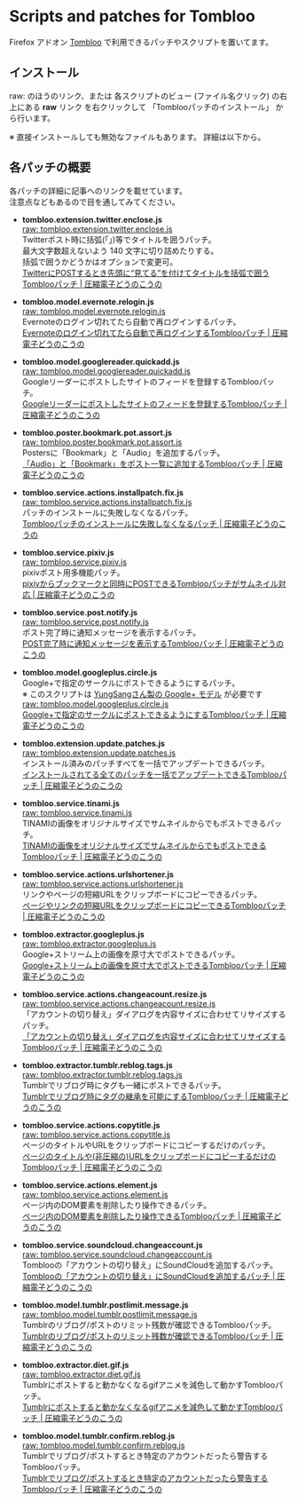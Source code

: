 # Scripts and patches for Tombloo

Firefox アドオン [Tombloo](https://github.com/to/tombloo/wiki) で利用できるパッチやスクリプトを置いてます。

## インストール

raw: のほうのリンク、または 各スクリプトのビュー (ファイル名クリック) の右上にある **raw** リンク
を右クリックして 「Tomblooパッチのインストール」 から行います。

※ 直接インストールしても無効なファイルもあります。
   詳細は以下から。

## 各パッチの概要

各パッチの詳細に記事へのリンクを載せています。  
注意点などもあるので目を通してみてください。

*  **tombloo.extension.twitter.enclose.js**  
   [raw: tombloo.extension.twitter.enclose.js][tombloo.extension.twitter.enclose.js(raw)]  
   Twitterポスト時に括弧(「」)等でタイトルを囲うパッチ。  
   最大文字数超えないよう 140 文字に切り詰めたりする。  
   括弧で囲うかどうかはオプションで変更可。  
   [TwitterにPOSTするとき先頭に“見てる”を付けてタイトルを括弧で囲うTomblooパッチ | 圧縮電子どうのこうの][tombloo.extension.twitter.enclose.js]

*  **tombloo.model.evernote.relogin.js**  
   [raw: tombloo.model.evernote.relogin.js][tombloo.model.evernote.relogin.js(raw)]  
   Evernoteのログイン切れてたら自動で再ログインするパッチ。  
   [Evernoteのログイン切れてたら自動で再ログインするTomblooパッチ | 圧縮電子どうのこうの][tombloo.model.evernote.relogin.js]

*  **tombloo.model.googlereader.quickadd.js**  
   [raw: tombloo.model.googlereader.quickadd.js][tombloo.model.googlereader.quickadd.js(raw)]  
   Googleリーダーにポストしたサイトのフィードを登録するTomblooパッチ。  
   [Googleリーダーにポストしたサイトのフィードを登録するTomblooパッチ | 圧縮電子どうのこうの][tombloo.model.googlereader.quickadd.js]

*  **tombloo.poster.bookmark.pot.assort.js**  
   [raw: tombloo.poster.bookmark.pot.assort.js][tombloo.poster.bookmark.pot.assort.js(raw)]  
   Postersに「Bookmark」と「Audio」を追加するパッチ。  
   [「Audio」と「Bookmark」をポスト一覧に追加するTomblooパッチ | 圧縮電子どうのこうの][tombloo.poster.bookmark.pot.assort.js]

*  **tombloo.service.actions.installpatch.fix.js**  
   [raw: tombloo.service.actions.installpatch.fix.js][tombloo.service.actions.installpatch.fix.js(raw)]  
   パッチのインストールに失敗しなくなるパッチ。  
   [Tomblooパッチのインストールに失敗しなくなるパッチ | 圧縮電子どうのこうの][tombloo.service.actions.installpatch.fix.js]

*  **tombloo.service.pixiv.js**  
   [raw: tombloo.service.pixiv.js][tombloo.service.pixiv.js(raw)]  
   pixivポスト用多機能パッチ。  
   [pixivからブックマークと同時にPOSTできるTomblooパッチがサムネイル対応 | 圧縮電子どうのこうの][tombloo.service.pixiv.js]

*  **tombloo.service.post.notify.js**  
   [raw: tombloo.service.post.notify.js][tombloo.service.post.notify.js(raw)]  
   ポスト完了時に通知メッセージを表示するパッチ。  
   [POST完了時に通知メッセージを表示するTomblooパッチ | 圧縮電子どうのこうの][tombloo.service.post.notify.js]

*  **tombloo.model.googleplus.circle.js**  
   Google+で指定のサークルにポストできるようにするパッチ。  
   ※ このスクリプトは [YungSangさん製の Google+ モデル][model.gplus.js] が必要です  
   [raw: tombloo.model.googleplus.circle.js][tombloo.model.googleplus.circle.js(raw)]  
   [Google+で指定のサークルにポストできるようにするTomblooパッチ | 圧縮電子どうのこうの][tombloo.model.googleplus.circle.js]

*  **tombloo.extension.update.patches.js**  
   [raw: tombloo.extension.update.patches.js][tombloo.extension.update.patches.js(raw)]  
   インストール済みのパッチすべてを一括でアップデートできるパッチ。  
   [インストールされてる全てのパッチを一括でアップデートできるTomblooパッチ | 圧縮電子どうのこうの][tombloo.extension.update.patches.js]

*  **tombloo.service.tinami.js**  
   [raw: tombloo.service.tinami.js][tombloo.service.tinami.js(raw)]  
   TINAMIの画像をオリジナルサイズでサムネイルからでもポストできるパッチ。  
   [TINAMIの画像をオリジナルサイズでサムネイルからでもポストできるTomblooパッチ | 圧縮電子どうのこうの][tombloo.service.tinami.js]

*  **tombloo.service.actions.urlshortener.js**  
   [raw: tombloo.service.actions.urlshortener.js][tombloo.service.actions.urlshortener.js(raw)]  
   リンクやページの短縮URLをクリップボードにコピーできるパッチ。  
   [ページやリンクの短縮URLをクリップボードにコピーできるTomblooパッチ | 圧縮電子どうのこうの][tombloo.service.actions.urlshortener.js]

*  **tombloo.extractor.googleplus.js**  
   [raw: tombloo.extractor.googleplus.js][tombloo.extractor.googleplus.js(raw)]  
   Google+ストリーム上の画像を原寸大でポストできるパッチ。  
   [Google+ストリーム上の画像を原寸大でポストできるTomblooパッチ | 圧縮電子どうのこうの][tombloo.extractor.googleplus.js]

*  **tombloo.service.actions.changeacount.resize.js**  
   [raw: tombloo.service.actions.changeacount.resize.js][tombloo.service.actions.changeacount.resize.js(raw)]  
   「アカウントの切り替え」ダイアログを内容サイズに合わせてリサイズするパッチ。  
   [「アカウントの切り替え」ダイアログを内容サイズに合わせてリサイズするTomblooパッチ | 圧縮電子どうのこうの][tombloo.service.actions.changeacount.resize.js]

*  **tombloo.extractor.tumblr.reblog.tags.js**  
   [raw: tombloo.extractor.tumblr.reblog.tags.js][tombloo.extractor.tumblr.reblog.tags.js(raw)]  
   Tumblrでリブログ時にタグも一緒にポストできるパッチ。  
   [Tumblrでリブログ時にタグの継承を可能にするTomblooパッチ | 圧縮電子どうのこうの][tombloo.extractor.tumblr.reblog.tags.js]

*  **tombloo.service.actions.copytitle.js**  
   [raw: tombloo.service.actions.copytitle.js][tombloo.service.actions.copytitle.js(raw)]  
   ページのタイトルやURLをクリップボードにコピーするだけのパッチ。  
   [ページのタイトルや(非圧縮の)URLをクリップボードにコピーするだけのTomblooパッチ | 圧縮電子どうのこうの][tombloo.service.actions.copytitle.js]

*  **tombloo.service.actions.element.js**  
   [raw: tombloo.service.actions.element.js][tombloo.service.actions.element.js(raw)]  
   ページ内のDOM要素を削除したり操作できるパッチ。  
   [ページ内のDOM要素を削除したり操作できるTomblooパッチ | 圧縮電子どうのこうの][tombloo.service.actions.element.js]

*  **tombloo.service.soundcloud.changeaccount.js**  
   [raw: tombloo.service.soundcloud.changeaccount.js][tombloo.service.soundcloud.changeaccount.js(raw)]  
   Tomblooの「アカウントの切り替え」にSoundCloudを追加するパッチ。  
   [Tomblooの「アカウントの切り替え」にSoundCloudを追加するパッチ | 圧縮電子どうのこうの][tombloo.service.soundcloud.changeaccount.js]

*  **tombloo.model.tumblr.postlimit.message.js**  
   [raw: tombloo.model.tumblr.postlimit.message.js][tombloo.model.tumblr.postlimit.message.js(raw)]  
   Tumblrのリブログ/ポストのリミット残数が確認できるTomblooパッチ。  
   [Tumblrのリブログ/ポストのリミット残数が確認できるTomblooパッチ | 圧縮電子どうのこうの][tombloo.model.tumblr.postlimit.message.js]

*  **tombloo.extractor.diet.gif.js**  
   [raw: tombloo.extractor.diet.gif.js][tombloo.extractor.diet.gif.js(raw)]  
   Tumblrにポストすると動かなくなるgifアニメを減色して動かすTomblooパッチ。  
   [Tumblrにポストすると動かなくなるgifアニメを減色して動かすTomblooパッチ | 圧縮電子どうのこうの][tombloo.extractor.diet.gif.js]

*  **tombloo.model.tumblr.confirm.reblog.js**  
   [raw: tombloo.model.tumblr.confirm.reblog.js][tombloo.model.tumblr.confirm.reblog.js(raw)]  
   Tumblrでリブログ/ポストするとき特定のアカウントだったら警告するTomblooパッチ。  
   [Tumblrでリブログ/ポストするとき特定のアカウントだったら警告するTomblooパッチ | 圧縮電子どうのこうの][tombloo.model.tumblr.confirm.reblog.js]









[tombloo.extension.twitter.enclose.js]: http://polygon-planet-log.blogspot.com/2011/06/twitterposttombloo_02.html "TwitterにPOSTするとき先頭に“見てる”を付けてタイトルを括弧で囲うTomblooパッチ | 圧縮電子どうのこうの"
[tombloo.extension.twitter.enclose.js(raw)]: https://github.com/polygonplanet/tombloo/raw/master/tombloo.extension.twitter.enclose.js "tombloo.extension.twitter.enclose.js(raw)"


[tombloo.model.evernote.relogin.js]: http://polygon-planet-log.blogspot.com/2011/07/evernotetombloo_02.html "Evernoteのログイン切れてたら自動で再ログインするTomblooパッチ | 圧縮電子どうのこうの"
[tombloo.model.evernote.relogin.js(raw)]: https://github.com/polygonplanet/tombloo/raw/master/tombloo.model.evernote.relogin.js "tombloo.model.evernote.relogin.js(raw)"


[tombloo.model.googlereader.quickadd.js]: http://polygon-planet-log.blogspot.com/2011/07/googletombloo_4862.html "Googleリーダーにポストしたサイトのフィードを登録するTomblooパッチ | 圧縮電子どうのこうの"
[tombloo.model.googlereader.quickadd.js(raw)]: https://github.com/polygonplanet/tombloo/raw/master/tombloo.model.googlereader.quickadd.js "tombloo.model.googlereader.quickadd.js(raw)"


[tombloo.poster.bookmark.pot.assort.js]: http://polygon-planet-log.blogspot.com/2011/06/audiobookmarktombloo_19.html "「Audio」と「Bookmark」をポスト一覧に追加するTomblooパッチ | 圧縮電子どうのこうの"
[tombloo.poster.bookmark.pot.assort.js(raw)]: https://github.com/polygonplanet/tombloo/raw/master/tombloo.poster.bookmark.pot.assort.js "tombloo.poster.bookmark.pot.assort.js(raw)"


[tombloo.service.actions.installpatch.fix.js]: http://polygon-planet-log.blogspot.com/2011/05/tombloo_04.html "Tomblooパッチのインストールに失敗しなくなるパッチ | 圧縮電子どうのこうの"
[tombloo.service.actions.installpatch.fix.js(raw)]: https://github.com/polygonplanet/tombloo/raw/master/tombloo.service.actions.installpatch.fix.js "tombloo.service.actions.installpatch.fix.js"


[tombloo.service.pixiv.js]: http://polygon-planet-log.blogspot.com/2011/04/pixivposttombloo_14.html "pixivからブックマークと同時にPOSTできるTomblooパッチがサムネイル対応 | 圧縮電子どうのこうの"
[tombloo.service.pixiv.js(raw)]: https://github.com/polygonplanet/tombloo/raw/master/tombloo.service.pixiv.js "tombloo.service.pixiv.js(raw)"


[tombloo.service.post.notify.js]: http://polygon-planet-log.blogspot.com/2011/05/posttombloo_19.html "POST完了時に通知メッセージを表示するTomblooパッチ | 圧縮電子どうのこうの"
[tombloo.service.post.notify.js(raw)]: https://github.com/polygonplanet/tombloo/raw/master/tombloo.service.post.notify.js "tombloo.service.post.notify.js(raw)"


[model.gplus.js]: https://github.com/YungSang/Scripts-for-Tombloo "YungSang/Scripts-for-Tombloo - GitHub"

[tombloo.model.googleplus.circle.js]: http://polygon-planet-log.blogspot.com/2011/07/googletombloo_17.html "Google+で指定のサークルにポストできるようにするTomblooパッチ | 圧縮電子どうのこうの"
[tombloo.model.googleplus.circle.js(raw)]: https://github.com/polygonplanet/tombloo/raw/master/tombloo.model.googleplus.circle.js "tombloo.model.googleplus.circle.js(raw)"


[tombloo.extension.update.patches.js]: http://polygon-planet-log.blogspot.com/2011/07/tombloo_29.html "インストールされてる全てのパッチを一括でアップデートできるTomblooパッチ | 圧縮電子どうのこうの"
[tombloo.extension.update.patches.js(raw)]: https://github.com/polygonplanet/tombloo/raw/master/tombloo.extension.update.patches.js "tombloo.extension.update.patches.js(raw)"


[tombloo.service.tinami.js]: http://polygon-planet-log.blogspot.com/2011/07/tinamitombloo_30.html "TINAMIの画像をオリジナルサイズでサムネイルからでもポストできるTomblooパッチ | 圧縮電子どうのこうの"
[tombloo.service.tinami.js(raw)]: https://github.com/polygonplanet/tombloo/raw/master/tombloo.service.tinami.js "tombloo.service.tinami.js(raw)"


[tombloo.service.actions.urlshortener.js]: http://polygon-planet-log.blogspot.com/2011/08/urltombloo_05.html "ページやリンクの短縮URLをクリップボードにコピーできるTomblooパッチ | 圧縮電子どうのこうの"
[tombloo.service.actions.urlshortener.js(raw)]: https://github.com/polygonplanet/tombloo/raw/master/tombloo.service.actions.urlshortener.js "tombloo.service.actions.urlshortener.js(raw)"


[tombloo.extractor.googleplus.js]: http://polygon-planet-log.blogspot.com/2011/08/googletombloo_06.html "Google+ストリーム上の画像を原寸大でポストできるTomblooパッチ | 圧縮電子どうのこうの"
[tombloo.extractor.googleplus.js(raw)]: https://github.com/polygonplanet/tombloo/raw/master/tombloo.extractor.googleplus.js "tombloo.extractor.googleplus.js(raw)"


[tombloo.service.actions.changeacount.resize.js]: http://polygon-planet-log.blogspot.com/2011/08/tombloo_06.html "「アカウントの切り替え」ダイアログを内容サイズに合わせてリサイズするTomblooパッチ | 圧縮電子どうのこうの"
[tombloo.service.actions.changeacount.resize.js(raw)]: https://github.com/polygonplanet/tombloo/raw/master/tombloo.service.actions.changeacount.resize.js "tombloo.service.actions.changeacount.resize.js(raw)"


[tombloo.extractor.tumblr.reblog.tags.js]: http://polygon-planet-log.blogspot.com/2011/08/tumblrtombloo_10.html "Tumblrでリブログ時にタグの継承を可能にするTomblooパッチ | 圧縮電子どうのこうの"
[tombloo.extractor.tumblr.reblog.tags.js(raw)]: https://github.com/polygonplanet/tombloo/raw/master/tombloo.extractor.tumblr.reblog.tags.js "tombloo.extractor.tumblr.reblog.tags.js(raw)"


[tombloo.service.actions.copytitle.js]: http://polygon-planet-log.blogspot.com/2011/10/urltombloo_20.html "ページのタイトルや(非圧縮の)URLをクリップボードにコピーするだけのTomblooパッチ | 圧縮電子どうのこうの"
[tombloo.service.actions.copytitle.js(raw)]: https://github.com/polygonplanet/tombloo/raw/master/tombloo.service.actions.copytitle.js "tombloo.service.actions.copytitle.js(raw)"


[tombloo.service.actions.element.js]: http://polygon-planet-log.blogspot.com/2011/11/domtombloo_03.html "ページ内のDOM要素を削除したり操作できるTomblooパッチ | 圧縮電子どうのこうの"
[tombloo.service.actions.element.js(raw)]: https://github.com/polygonplanet/tombloo/raw/master/tombloo.service.actions.element.js "tombloo.service.actions.element.js(raw)"


[tombloo.service.soundcloud.changeaccount.js]: http://polygon-planet-log.blogspot.com/2012/01/tombloosoundcloud_11.html "Tomblooの「アカウントの切り替え」にSoundCloudを追加するパッチ | 圧縮電子どうのこうの"
[tombloo.service.soundcloud.changeaccount.js(raw)]: https://github.com/polygonplanet/tombloo/raw/master/tombloo.service.soundcloud.changeaccount.js "tombloo.service.soundcloud.changeaccount.js(raw)"


[tombloo.model.tumblr.postlimit.message.js]: http://polygon-planet-log.blogspot.com/2012/02/tumblrtombloo_18.html "Tumblrのリブログ/ポストのリミット残数が確認できるTomblooパッチ | 圧縮電子どうのこうの"
[tombloo.model.tumblr.postlimit.message.js(raw)]: https://github.com/polygonplanet/tombloo/raw/master/tombloo.model.tumblr.postlimit.message.js "tombloo.model.tumblr.postlimit.message.js(raw)"


[tombloo.extractor.diet.gif.js]: http://polygon-planet-log.blogspot.com/2012/04/tumblrgiftombloo.html "Tumblrにポストすると動かなくなるgifアニメを減色して動かすTomblooパッチ | 圧縮電子どうのこうの"
[tombloo.extractor.diet.gif.js(raw)]: https://github.com/polygonplanet/tombloo/raw/master/tombloo.extractor.diet.gif.js "tombloo.extractor.diet.gif.js(raw)"


[tombloo.model.tumblr.confirm.reblog.js]: http://polygon-planet-log.blogspot.com/2012/06/tumblrtombloo.html "Tumblrでリブログ/ポストするとき特定のアカウントだったら警告するTomblooパッチ | 圧縮電子どうのこうの"
[tombloo.model.tumblr.confirm.reblog.js(raw)]: https://github.com/polygonplanet/tombloo/raw/master/tombloo.model.tumblr.confirm.reblog.js "tombloo.model.tumblr.confirm.reblog.js(raw)"





